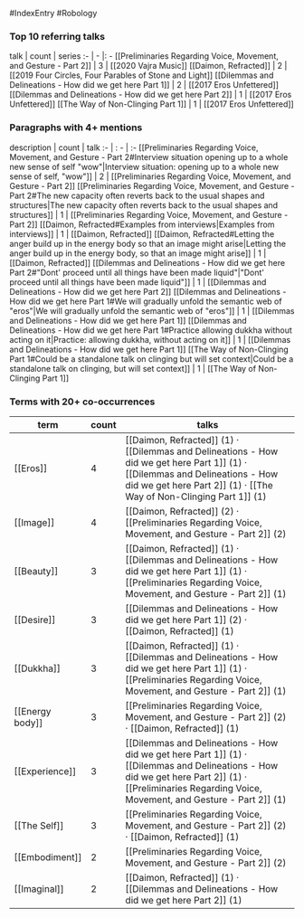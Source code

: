 #IndexEntry #Robology

### Top 10 referring talks
talk | count | series
:- | - |: -
[[Preliminaries Regarding Voice, Movement, and Gesture - Part 2]] | 3 | [[2020 Vajra Music]]
[[Daimon, Refracted]] | 2 | [[2019 Four Circles, Four Parables of Stone and Light]]
[[Dilemmas and Delineations - How did we get here Part 1]] | 2 | [[2017 Eros Unfettered]]
[[Dilemmas and Delineations - How did we get here Part 2]] | 1 | [[2017 Eros Unfettered]]
[[The Way of Non-Clinging Part 1]] | 1 | [[2017 Eros Unfettered]]

### Paragraphs with 4+ mentions
description | count | talk
:- | : - | :-
[[Preliminaries Regarding Voice, Movement, and Gesture - Part 2#Interview situation opening up to a whole new sense of self "wow"\|Interview situation: opening up to a whole new sense of self, "wow"]] | 2 | [[Preliminaries Regarding Voice, Movement, and Gesture - Part 2]]
[[Preliminaries Regarding Voice, Movement, and Gesture - Part 2#The new capacity often reverts back to the usual shapes and structures\|The new capacity often reverts back to the usual shapes and structures]] | 1 | [[Preliminaries Regarding Voice, Movement, and Gesture - Part 2]]
[[Daimon, Refracted#Examples from interviews\|Examples from interviews]] | 1 | [[Daimon, Refracted]]
[[Daimon, Refracted#Letting the anger build up in the energy body so that an image might arise\|Letting the anger build up in the energy body, so that an image might arise]] | 1 | [[Daimon, Refracted]]
[[Dilemmas and Delineations - How did we get here Part 2#"Dont' proceed until all things have been made liquid"\|"Dont' proceed until all things have been made liquid"]] | 1 | [[Dilemmas and Delineations - How did we get here Part 2]]
[[Dilemmas and Delineations - How did we get here Part 1#We will gradually unfold the semantic web of "eros"\|We will gradually unfold the semantic web of "eros"]] | 1 | [[Dilemmas and Delineations - How did we get here Part 1]]
[[Dilemmas and Delineations - How did we get here Part 1#Practice allowing dukkha without acting on it\|Practice: allowing dukkha, without acting on it]] | 1 | [[Dilemmas and Delineations - How did we get here Part 1]]
[[The Way of Non-Clinging Part 1#Could be a standalone talk on clinging but will set context\|Could be a standalone talk on clinging, but will set context]] | 1 | [[The Way of Non-Clinging Part 1]]

### Terms with 20+ co-occurrences
term | count | talks
-|-|-
[[Eros]] | 4 | <span class="counts">[[Daimon, Refracted]] (1) · [[Dilemmas and Delineations - How did we get here Part 1]] (1) · [[Dilemmas and Delineations - How did we get here Part 2]] (1) · [[The Way of Non-Clinging Part 1]] (1)</span> 
[[Image]] | 4 | <span class="counts">[[Daimon, Refracted]] (2) · [[Preliminaries Regarding Voice, Movement, and Gesture - Part 2]] (2)</span> 
[[Beauty]] | 3 | <span class="counts">[[Daimon, Refracted]] (1) · [[Dilemmas and Delineations - How did we get here Part 1]] (1) · [[Preliminaries Regarding Voice, Movement, and Gesture - Part 2]] (1)</span> 
[[Desire]] | 3 | <span class="counts">[[Dilemmas and Delineations - How did we get here Part 1]] (2) · [[Daimon, Refracted]] (1)</span> 
[[Dukkha]] | 3 | <span class="counts">[[Daimon, Refracted]] (1) · [[Dilemmas and Delineations - How did we get here Part 1]] (1) · [[Preliminaries Regarding Voice, Movement, and Gesture - Part 2]] (1)</span> 
[[Energy body]] | 3 | <span class="counts">[[Preliminaries Regarding Voice, Movement, and Gesture - Part 2]] (2) · [[Daimon, Refracted]] (1)</span> 
[[Experience]] | 3 | <span class="counts">[[Dilemmas and Delineations - How did we get here Part 1]] (1) · [[Dilemmas and Delineations - How did we get here Part 2]] (1) · [[Preliminaries Regarding Voice, Movement, and Gesture - Part 2]] (1)</span> 
[[The Self]] | 3 | <span class="counts">[[Preliminaries Regarding Voice, Movement, and Gesture - Part 2]] (2) · [[Daimon, Refracted]] (1)</span> 
[[Embodiment]] | 2 | <span class="counts">[[Preliminaries Regarding Voice, Movement, and Gesture - Part 2]] (2)</span> 
[[Imaginal]] | 2 | <span class="counts">[[Daimon, Refracted]] (1) · [[Dilemmas and Delineations - How did we get here Part 2]] (1)</span> 

